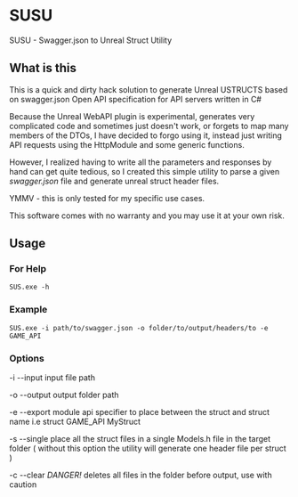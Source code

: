 # SUSU
SUSU - Swagger.json to Unreal Struct Utility

## What is this

This is a quick and dirty hack solution to generate Unreal USTRUCTS based on swagger.json Open API specification for API servers written in C#

Because the Unreal WebAPI plugin is experimental, generates very complicated code and sometimes just doesn't work, or forgets to map many members of the DTOs, I have decided to forgo using it, instead just writing API requests using the HttpModule and some generic functions.

However, I realized having to write all the parameters and responses by hand can get quite tedious, so I created this simple utility to parse a given *swagger.json* file and generate unreal struct header files.

YMMV - this is only tested for my specific use cases. 

This software comes with no warranty and you may use it at your own risk.

## Usage
### For Help
    SUS.exe -h 
### Example
    SUS.exe -i path/to/swagger.json -o folder/to/output/headers/to -e GAME_API
    
### Options
-i --input input file path

-o --output output folder path

-e --export module api specifier to place between the struct and struct name i.e struct GAME_API MyStruct 

-s --single place all the struct files in a single Models.h file in the target folder ( without this option the utility will generate one header file per struct )

-c --clear *DANGER!* deletes all files in the folder before output, use with caution

